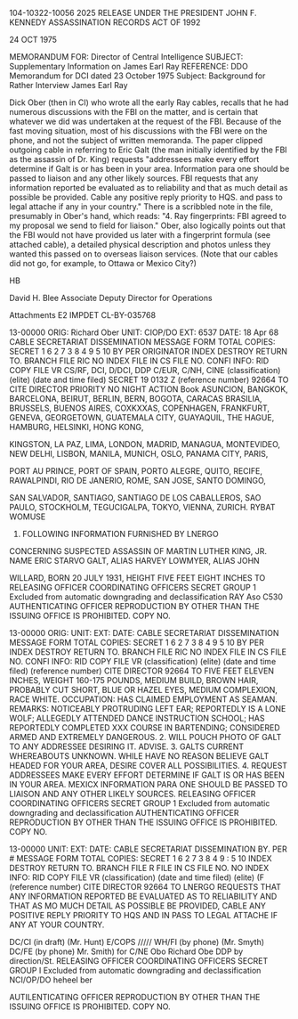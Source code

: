 104-10322-10056 2025 RELEASE UNDER THE PRESIDENT JOHN F. KENNEDY ASSASSINATION RECORDS ACT OF 1992

24 OCT 1975

MEMORANDUM FOR: Director of Central Intelligence
SUBJECT: Supplementary Information on James Earl Ray
REFERENCE: DDO Memorandum for DCI dated 23 October 1975
Subject: Background for Rather Interview
James Earl Ray

Dick Ober (then in CI) who wrote all the early Ray cables,
recalls that he had numerous discussions with the FBI on the
matter, and is certain that whatever we did was undertaken at
the request of the FBI. Because of the fast moving situation,
most of his discussions with the FBI were on the phone, and
not the subject of written memoranda. The paper clipped
outgoing cable in referring to Eric Galt (the man initially
identified by the FBI as the assassin of Dr. King) requests
"addressees make every effort determine if Galt is or has
been in your area. Information para one should be passed
to liaison and any other likely sources. FBI requests that
any information reported be evaluated as to reliability and
that as much detail as possible be provided. Cable any
positive reply priority to HQS. and pass to legal attache
if any in your country." There is a scribbled note in the
file, presumably in Ober's hand, which reads: "4. Ray
fingerprints: FBI agreed to my proposal we send to field
for liaison." Ober, also logically points out that the FBI
would not have provided us later with a fingerprint formula
(see attached cable), a detailed physical description and
photos unless they wanted this passed on to overseas liaison
services. (Note that our cables did not go, for example, to
Ottawa or Mexico City?)

HB

David H. Blee
Associate Deputy Director
for Operations

Attachments
E2 IMPDET
CL-BY-035768

13-00000
ORIG: Richard Ober
UNIT: CIOP/DO
EXT: 6537
DATE: 18 Apr 68
CABLE SECRETARIAT DISSEMINATION
MESSAGE FORM
TOTAL COPIES:
SECRET
1
6
2
7
3
8
4
9
5
10
BY PER ORIGINATOR
INDEX
DESTROY
RETURN TO.
BRANCH
FILE RIC
NO INDEX
FILE IN CS FILE NO.
CONFI INFO:
RID COPY FILE VR CS/RF, DCI, D/DCI, DDP
C/EUR, C/NH, CINE
(classification) (elite)
(date and time filed)
SECRET 19 0132 Z (reference number) 92664
TO CITE DIRECTOR
PRIORITY NO NIGHT ACTION
Book
ASUNCION, BANGKOK, BARCELONA, BEIRUT, BERLIN, BERN, BOGOTA,
CARACAS
BRASILIA, BRUSSELS, BUENOS AIRES, COXKXXAS, COPENHAGEN,
FRANKFURT, GENEVA, GEORGETOWN, GUATEMALA CITY,
GUAYAQUIL, THE HAGUE, HAMBURG, HELSINKI, HONG KONG,

KINGSTON, LA PAZ, LIMA, LONDON, MADRID, MANAGUA, MONTEVIDEO,
NEW DELHI, LISBON, MANILA, MUNICH, OSLO, PANAMA CITY, PARIS,

PORT AU PRINCE, PORT OF SPAIN, PORTO ALEGRE, QUITO, RECIFE,
RAWALPINDI, RIO DE JANERIO, ROME, SAN JOSE, SANTO DOMINGO,

SAN SALVADOR, SANTIAGO, SANTIAGO DE LOS CABALLEROS, SAO PAULO,
STOCKHOLM, TEGUCIGALPA, TOKYO, VIENNA, ZURICH.
RYBAT WOMUSE

1. FOLLOWING INFORMATION FURNISHED BY LNERGO

CONCERNING SUSPECTED ASSASSIN OF MARTIN LUTHER KING, JR.
NAME ERIC STARVO GALT, ALIAS HARVEY LOWMYER, ALIAS JOHN

WILLARD, BORN 20 JULY 1931, HEIGHT FIVE FEET EIGHT INCHES TO
RELEASING OFFICER
COORDINATING OFFICERS
SECRET
GROUP 1
Excluded from automatic
downgrading and
declassification
RAY
Aso
C530
AUTHENTICATING
OFFICER
REPRODUCTION BY OTHER THAN THE ISSUING OFFICE IS PROHIBITED.
COPY NO.

13-00000
ORIG:
UNIT:
EXT:
DATE:
CABLE SECRETARIAT DISSEMINATION
MESSAGE FORM
TOTAL COPIES:
SECRET
1
6
2
7
3
8
4
9
5
10
BY PER
INDEX
DESTROY
RETURN TO.
BRANCH
FILE RIC
NO INDEX
FILE IN CS FILE NO.
CONFI INFO:
RID COPY FILE VR
(classification) (elite)
(date and time filed) (reference number)
CITE DIRECTOR 92664
TO
FIVE FEET ELEVEN INCHES, WEIGHT 160-175 POUNDS, MEDIUM
BUILD, BROWN HAIR, PROBABLY CUT SHORT, BLUE OR HAZEL EYES,
MEDIUM COMPLEXION, RACE WHITE. OCCUPATION: HAS CLAIMED
EMPLOYMENT AS SEAMAN. REMARKS: NOTICEABLY PROTRUDING
LEFT EAR; REPORTEDLY IS A LONE WOLF; ALLEGEDLY ATTENDED
DANCE INSTRUCTION SCHOOL; HAS REPORTEDLY COMPLETED XXX
COURSE IN BARTENDING; CONSIDERED ARMED AND EXTREMELY
DANGEROUS.
2. WILL POUCH PHOTO OF GALT TO ANY ADDRESSEE
DESIRING IT. ADVISE.
3. GALTS CURRENT WHEREABOUTS UNKNOWN. WHILE HAVE
NO REASON BELIEVE GALT HEADED FOR YOUR AREA, DESIRE
COVER ALL POSSIBILITIES.
4. REQUEST ADDRESSEES MAKE EVERY EFFORT DETERMINE
IF GALT IS OR HAS BEEN IN YOUR AREA. MEXICX INFORMATION PARA ONE
SHOULD BE PASSED TO LIAISON AND ANY OTHER LIKELY SOURCES.
RELEASING OFFICER
COORDINATING OFFICERS
SECRET
GROUP 1
Excluded from automatic
downgrading and
declassification
AUTHENTICATING
OFFICER
REPRODUCTION BY OTHER THAN THE ISSUING OFFICE IS PROHIBITED.
COPY NO.

13-00000
UNIT:
EXT:
DATE:
CABLE SECRETARIAT DISSEMINATION
BY. PER #
MESSAGE FORM
TOTAL COPIES:
SECRET
1
6
2
7
3
8
4
9
:
5
10
INDEX
DESTROY
RETURN TO.
BRANCH
FILE R
FILE IN CS FILE NO.
NO INDEX
INFO:
RID COPY
FILE
VR
(classification)
(date and time filed)
(elite)
(F
(reference number)
CITE DIRECTOR 92664
TO
LNERGO REQUESTS THAT ANY INFORMATION REPORTED BE EVALUATED
AS TO RELIABILITY AND THAT AS MO MUCH DETAIL AS POSSIBLE
BE PROVIDED, CABLE ANY POSITIVE REPLY PRIORITY TO HQS AND
IN
PASS TO LEGAL ATTACHE IF ANY AT YOUR COUNTRY.

DC/CI (in draft)
(Mr. Hunt)
E/COPS /////
WH/FI (by phone)
(Mr. Smyth)
DC/FE (by phone)
Mr. Smith)
for C/NE Obo
Richard Obe
DDP by direction/St.
RELEASING OFFICER
COORDINATING OFFICERS
SECRET
GROUP I
Excluded from automatic
downgrading and
declassification
NCI/OP/DO heheel ber

AUTILENTICATING
OFFICER
REPRODUCTION BY OTHER THAN THE ISSUING OFFICE IS PROHIBITED.
COPY NO.
